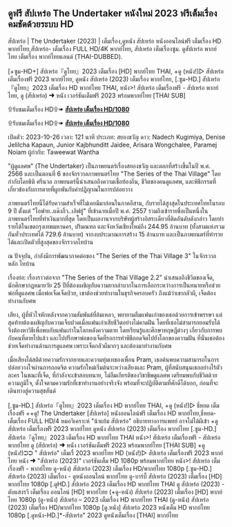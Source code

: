 ## ดูฟรี สัปเหร่อ  The Undertaker หนังใหม่ 2023 ฟรีเต็มเรื่อง คมชัดด้วยระบบ HD

สัปเหร่อ | The Undertaker (2023) | เต็มเรื่อง,ดูหนัง สัปเหร่อ หนังออนไลน์ฟรี เต็มเรื่อง HD พากย์ไทย,สัปเหร่อ- เต็มเรื่อง FULL HD/4K พากย์ไทย, สัปเหร่อ เต็มเรื่องซูม. ดูสัปเหร่อ พากย์ไทย เต็มเรื่อง พากย์ไทยแลนด์ (THAI-DUBBED).

[+ซูม-HD+] สัปเหร่อ『ดูไทย』2023 เต็มเรื่อง [HD] พากย์ไทย THAI, +ดู (หนัง!)▷ สัปเหร่อ เต็มเรื่องฟรี 2023 พากย์ไทย, ดูหนัง สัปเหร่อ (2023) เต็มเรื่อง พากย์ไทย, [.ซูม-HD.] สัปเหร่อ『ดูไทย』2023 เต็มเรื่อง HD พากย์ไทย THAI, หนัง>! สัปเหร่อ เต็มเรื่องฟรี - สัปเหร่อ พากย์ไทย, ดู (สัปเหร่อ) ➜ หนัง เวอร์ชันเต็มฟรี 2023 พร้อมพากย์ไทย [THAI SUB]

۩รับชมเต็มเรื่อง HD۩➠ **[สัปเหร่อ เต็มเรื่อง HD/1080](https://hd.lemovies.top/th/movie/1113119/)**

۩รับชมเต็มเรื่อง HD۩➠ **[สัปเหร่อ เต็มเรื่อง HD/1080](https://hd.lemovies.top/th/movie/1113119/)**

เปิดตัว: 2023-10-26
เวลา: 121 นาที
ประเภท: สยองขวัญ
ดาว: Nadech Kugimiya, Denise Jelilcha Kapaun, Junior Kajbhunditt Jaidee, Arisara Wongchalee, Paramej Noiam
ผู้กำกับ: Taweewat Wantha

"ผู้ดูแลศพ" (The Undertaker) เป็นภาพยนตร์เรื่องสยองขวัญ และตลกที่สร้างขึ้นในปี พ.ศ. 2566 และเป็นตอนที่ 6 ของจักรวาลภาพยนตร์ไทย "The Series of the Thai Village" โดยกำกับโดยธิติ ศรีนวล ภาพยนตร์นี้นำเสนอถึงความเชื่อท้องถิ่น, ชีวิตของคนดูแลศพ, และพิธีกรรมที่เกี่ยวข้องกับการตายที่ผูกพันกับคำปฏิญาณในการปล่อยวาง

ภาพยนตร์ไทยนี้ได้รับความสำเร็จที่ไม่เคยมีมาก่อนในภาคอีสาน, กับรายได้สูงสุดในประเทศไทยในรอบ 9 ปี ตั้งแต่ "ไอฟาย..แต๊งกิ้ว..เลิฟยู้" ที่เข้าฉายเมื่อปี พ.ศ. 2557 รวมถึงเข้ารายชื่อเป็นหนึ่งในภาพยนตร์ไทยที่ทำเงินมากที่สุด โดยเป็นผลงานจากบริษัทผู้สร้างอิสระเดียวที่ติดอันดับดังกล่าว โดยทำรายได้ในเขตกรุงเทพมหานคร, ปริมณฑล และจังหวัดเชียงใหม่ถึง 244.95 ล้านบาท (ทั้งสามแห่งรวมกันทั่วประเทศได้ 729.6 ล้านบาท) จากงบประมาณการสร้าง 15 ล้านบาท และเป็นภาพยนตร์ที่ทำรายได้และเปิดตัวที่สูงสุดของจักรวาลไทบ้าน

ณ ปัจจุบัน, กำลังมีการพัฒนาภาคต่อของ "The Series of the Thai Village 3" ในจักรวาลหลัก ไทบ้าน

เรื่องย่อ:
เรื่องราวต่อจาก "The Series of the Thai Village 2.2" นำเสนอถึงชีวิตของเจ็ด, นักศึกษากฎหมายวัย 25 ปีที่ต้องเผชิญกับความยากลำบากในการเลือกระหว่างการเป็นทนายหรือช่วยพ่อที่ดูแลศพ เมื่อพ่อเจ็ดเจ็ดป่วย, เขาต้องช่วยทำงานในธุรกิจครอบครัว ถึงแม้ว่าเขากลัวผี, เจ็ดต้องทำงานกับศพ

เสียง, ผู้ที่หัวใจหักหลังจากความสัมพันธ์ที่ล้มเหลว, พยายามลืมแฟนเก่าของเธอด้วยการเข้าพรรษา แต่สุดท้ายต้องเผชิญกับความเจ็บปวดเมื่อแฟนเก่าเสียชีวิตอย่างไม่คาดฝัน โดยที่เธอไม่สามารถยอมรับได้ จึงต้องหาวิธีเพื่อพบกับแฟนเก่าในโลกหลังความตาย โดยเรียนรู้และศึกษาทฤษฎีต่างๆ เกี่ยวกับการพบกับคนที่ตายไปแล้ว และไปปรึกษาพ่อของเจ็ดที่รอการทำพิธีถอดจิตไปยังโลกของความฝัน ที่นั่นเธอต้องช่วยเจ็ดทำงานด้านการดูแลศพ เพราะเจ็ดกลัวผีมากๆ และต้องมาทำงานกับศพ

เมื่อเสียงได้สติด้วยความรักจากยายและความทุ่มเทของเพื่อน Pram, เธอค้นพบความสามารถในการปล่อยวางใจผ่านการถอดจิต ความรักใหม่เริ่มต้นระหว่างเสียงและ Pram, ผู้ที่สนับสนุนเธออย่างไร้ตัวละคร ในขณะที่เจ็ด, ที่กำลังจะเข้าสอบทนาย, ไม่ลืมเกียรติของวิชาชีพดูแลศพ เตรียมพบกับชีวิตด้วยความภูมิใจ, ตั้งใจตามความรักที่เขาทำงานอย่างจริงจัง พร้อมที่จะปฏิบัติตามที่ศักดิ์ได้บอก, ก่อนที่จะเดินทางสู่ความสุขสันต์

[.ซูม-HD.] สัปเหร่อ『ดูไทย』2023 เต็มเรื่อง HD พากย์ไทย THAI, +ดู (หนัง!)▷ ธี่หยด เต็มเรื่องฟรี
++ดู! The Undertaker [สัปเหร่อ] หนังออนไลน์ฟรี เต็มเรื่อง HD พากย์ไทย,ธี่หยด- เต็มเรื่อง FULL HD/4
หมอวิเคราะห์ "น้าแย้ม สัปเหร่อ" อธิบายทางการแพทย์ อาจไม่ได้ผีเข้า
+ดู สัปเหร่อ เต็มเรื่องฟรี 2023 พากย์ไทย
ดูหนัง สัปเหร่อ (2023) เต็มเรื่อง พากย์ไทย
[.ซูม-HD.] สัปเหร่อ『ดูไทย』2023 เต็มเรื่อง HD พากย์ไทย THAI
หนัง>! สัปเหร่อ เต็มเรื่องฟรี - สัปเหร่อ พากย์ไทย
ดู (สัปเหร่อ) ➜ หนัง เวอร์ชันเต็มฟรี 2023 พร้อมพากย์ไทย [THAI SUB]
+ดู (หนัง!)➲➲ " สัปเหร่อ" เต็มเรื่ 2023 พากย์ไทย HD
(หนัง!)▷ สัปเหร่อ เต็มเรื่องฟรี 2023 พากย์ไทย
หนัง ➜ "สัปเหร่อ (2023)" เวอร์ชันเต็ม HD 1080p พร้อมพากย์ไทย
หนัง>! สัปเหร่อ เต็มเรื่องฟรี - พากย์ไทย
ดู-หนัง) สัปเหร่อ (2023) เต็มเรื่อง HD/พากย์ไทย 1080p
[.ซูม-HD.] สัปเหร่อ (2023) เต็มเรื่อง - ดูหนังออนไลน์ พากย์ไทย
ดู-บาร์บี้ สัปเหร่อ (2023) เต็มเรื่อง [HD] พากย์ไทย 1080p
[.ดูHD.] สัปเหร่อ 2023 เต็มเรื่อง HD พากย์ไทย THAI
ดู สัปเหร่อ (2023) - ดับแสงรวี เต็มเรื่อง ออนไลน์ [HD] พากย์ไทย
(+ดู-หนัง) สัปเหร่อ (2023) เต็มเรื่อง [HD] พากย์ไทย 1080p
(ดู-หนัง) สัปเหร่อ – 2023 เต็มเรื่อง HD พากย์ไทย THAI
(ดู-หนัง) สัปเหร่อ (2023) เต็มเรื่อง HD/พากย์ไทย 1080p
[ดู.หนัง] สัปเหร่อ 2023 หนังเต็ม HD พากย์ไทย 1080p
[.ดูหนัง-HD.]*-สัปเหร่อ" 2023 ดูหนังเต็มเรื่อง [THAI] พากย์ไทย
